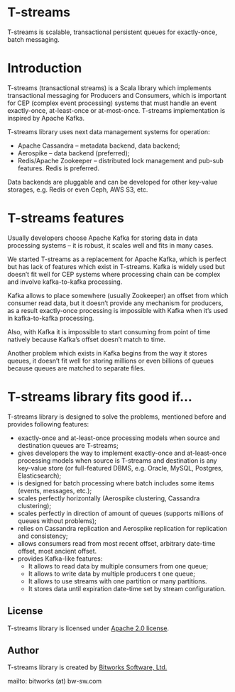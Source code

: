 # T-streams

T-streams is scalable, transactional persistent queues for exactly-once, batch messaging.

# Introduction

T-streams (transactional streams) is a Scala library which implements transactional messaging for Producers and Consumers, which is important for CEP (complex event processing) systems that must handle an event exactly-once, at-least-once or at-most-once. T-streams implementation is inspired by Apache Kafka.

T-streams library uses next data management systems for operation:

 * Apache Cassandra – metadata backend, data backend;
 * Aerospike – data backend (preferred);
 * Redis/Apache Zookeeper – distributed lock management and pub-sub features. Redis is preferred.

Data backends are pluggable and can be developed for other key-value storages, e.g. Redis or even Ceph, AWS S3, etc.

# T-streams features

Usually developers choose Apache Kafka for storing data in data processing systems – it is robust, it scales well and fits in many cases.

We started T-streams as a replacement for Apache Kafka, which is perfect but has lack of  features which exist in T-streams. Kafka is widely used but doesn’t fit well for CEP systems where processing chain can be complex and involve kafka-to-kafka processing.

Kafka allows to place somewhere (usually Zookeeper) an offset from which consumer read data, but it doesn’t provide any mechanism for producers, as a result exactly-once processing is impossible with Kafka when it’s used in kafka-to-kafka processing.

Also, with Kafka it is impossible to start consuming from point of time natively because Kafka’s offset doesn’t match to time.

Another problem which exists in Kafka begins from the way it stores queues, it doesn’t fit well for storing millions or even billions of queues because queues are matched to separate files.

# T-streams library fits good if…

T-streams library is designed to solve the problems, mentioned before and provides following features:

 * exactly-once and at-least-once processing models when source and destination queues are T-streams;
 * gives developers the way to implement exactly-once and at-least-once processing models when source is T-streams and destination is any key-value store (or full-featured DBMS, e.g. Oracle, MySQL, Postgres, Elasticsearch);
 * is designed for batch processing where batch includes some items (events, messages, etc.);
 * scales perfectly horizontally (Aerospike clustering, Cassandra clustering);
 * scales perfectly in direction of amount of queues (supports millions of queues without problems);
 * relies on Cassandra replication and Aerospike replication for replication and consistency;
 * allows consumers read from most recent offset, arbitrary date-time offset, most ancient offset.
 * provides Kafka-like features:
    * It allows to read data by multiple consumers from one queue;
    * It allows to write data by multiple producers t one queue;
    * It allows to use streams with one partition or many partitions.
    * It stores data until expiration date-time set by stream configuration.

## License

T-streams library is licensed under [Apache 2.0 license](http://www.apache.org/licenses/LICENSE-2.0).

## Author

T-streams library is created by [Bitworks Software, Ltd.](http://bw-sw.com)

mailto: bitworks (at) bw-sw.com
